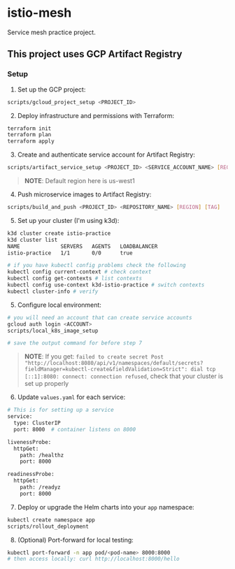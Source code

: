 # istio-mesh

Service mesh practice project.

## This project uses GCP Artifact Registry

### Setup

1. Set up the GCP project:

```bash
scripts/gcloud_project_setup <PROJECT_ID>
```

2. Deploy infrastructure and permissions with Terraform:

```bash
terraform init
terraform plan
terraform apply
```

3. Create and authenticate service account for Artifact Registry:

```bash
scripts/artifact_service_setup <PROJECT_ID> <SERVICE_ACCOUNT_NAME> [REGION]
```

> **NOTE**: Default region here is us-west1

4. Push microservice images to Artifact Registry:

```bash
scripts/build_and_push <PROJECT_ID> <REPOSITORY_NAME> [REGION] [TAG]
```

5. Set up your cluster (I'm using k3d):

```bash
k3d cluster create istio-practice
k3d cluster list
NAME             SERVERS   AGENTS   LOADBALANCER
istio-practice   1/1       0/0      true

# if you have kubectl config problems check the following
kubectl config current-context # check context
kubectl config get-contexts # list contexts
kubectl config use-context k3d-istio-practice # switch contexts
kubectl cluster-info # verify
```

5. Configure local environment:

```bash
# you will need an account that can create service accounts
gcloud auth login <ACCOUNT>
scripts/local_k8s_image_setup

# save the output command for before step 7
```

> **NOTE**: If you get: `failed to create secret Post "http://localhost:8080/api/v1/namespaces/default/secrets?fieldManager=kubectl-create&fieldValidation=Strict": dial tcp [::1]:8080: connect: connection refused`, check that your cluster is set up properly

6. Update `values.yaml` for each service:

```bash
# This is for setting up a service
service:
  type: ClusterIP
  port: 8000  # container listens on 8000
```

```bash
livenessProbe:
  httpGet:
    path: /healthz
    port: 8000

readinessProbe:
  httpGet:
    path: /readyz
    port: 8000
```

7. Deploy or upgrade the Helm charts into your `app` namespace:

```bash
kubectl create namespace app
scripts/rollout_deployment
```

8. (Optional) Port-forward for local testing:

```bash
kubectl port-forward -n app pod/<pod-name> 8000:8000
# then access locally: curl http://localhost:8000/hello
```

